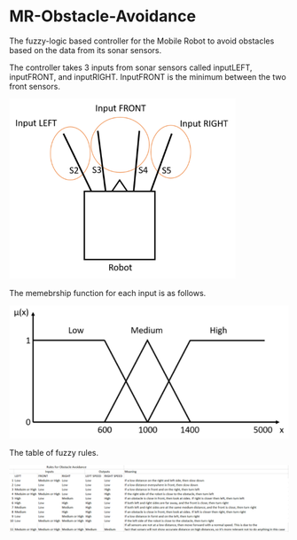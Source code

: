 # MR-Obstacle-Avoidance
The fuzzy-logic based controller for the Mobile Robot to avoid obstacles based on the data from its sonar sensors.

The controller takes 3 inputs from sonar sensors called inputLEFT, inputFRONT, and inputRIGHT. InputFRONT is the minimum between the two front sensors.

<img src="https://github.com/Lavr18/MR-Obstacle-Avoidance/blob/master/inputSensors.png" width="408" height = "325">

The memebrship function for each input is as follows.

![Alt text](https://github.com/Lavr18/MR-Obstacle-Avoidance/blob/master/inputMFforGit.PNG)


The table of fuzzy rules.

![Alt text](https://github.com/Lavr18/MR-Obstacle-Avoidance/blob/master/fuzzyRules.PNG)

